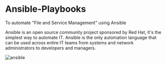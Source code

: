 # Ansible-Playbooks

To automate "File and Service Management" using Ansible

Ansible is an open source community project sponsored by Red Hat, it's the simplest way to automate IT. Ansible is the only automation language that can be used across entire IT teams from systems and network administrators to developers and managers.

![ansible](https://github.com/ShinMinKhant/Ansible-Playbooks/assets/133580286/66815b31-cc9f-4933-b058-66a868495d03)
